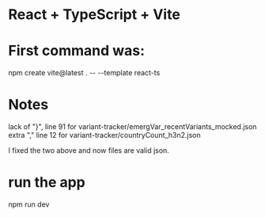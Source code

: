 # React + TypeScript + Vite

# First command was:
npm create vite@latest . -- --template react-ts

# Notes
lack of "}", line 91 for variant-tracker/emergVar_recentVariants_mocked.json
extra "," line 12 for variant-tracker/countryCount_h3n2.json

I fixed the two above and now files are valid json.

# run the app
npm run dev